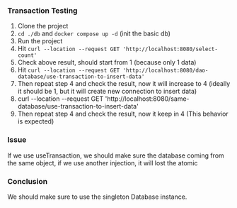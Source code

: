 ### Transaction Testing
1. Clone the project
2. `cd ./db` and `docker compose up -d` (init the basic db)
3. Run the project
4. Hit `curl --location --request GET 'http://localhost:8080/select-count'`
5. Check above result, should start from 1 (because only 1 data)
6. Hit `curl --location --request GET 'http://localhost:8080/dao-database/use-transaction-to-insert-data'`
7. Then repeat step 4 and check the result, now it will increase to 4 (ideally it should be 1, but it will create new connection to insert data)
8. curl --location --request GET 'http://localhost:8080/same-database/use-transaction-to-insert-data'
9. Then repeat step 4 and check the result, now it keep in 4 (This behavior is expected)

### Issue
If we use useTransaction, we should make sure the database coming from the same object, if we use another injection, it will lost the atomic

### Conclusion
We should make sure to use the singleton Database instance. 
